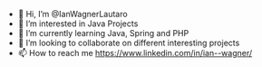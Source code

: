 - 👋 Hi, I’m @IanWagnerLautaro
- 👀 I’m interested in Java Projects
- 🌱 I’m currently learning Java, Spring and PHP
- 💞️ I’m looking to collaborate on different interesting projects
- 📫 How to reach me https://www.linkedin.com/in/ian--wagner/

<!---
IanWagnerLautaro/IanWagnerLautaro is a ✨ special ✨ repository because its `README.md` (this file) appears on your GitHub profile.
You can click the Preview link to take a look at your changes.
--->
